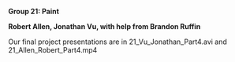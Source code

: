 **Group 21: Paint**

**Robert Allen, Jonathan Vu, with help from Brandon Ruffin**

Our final project presentations are in 21\_Vu\_Jonathan\_Part4.avi and 21\_Allen\_Robert\_Part4.mp4
